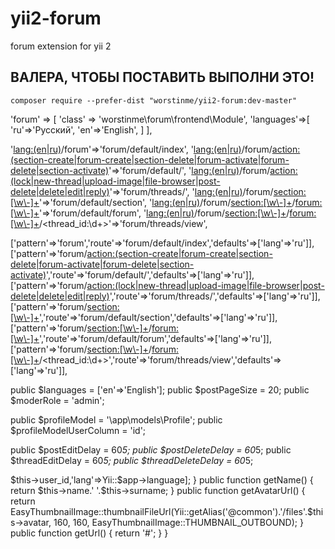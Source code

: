 # yii2-forum
forum extension for yii 2

ВАЛЕРА, ЧТОБЫ ПОСТАВИТЬ ВЫПОЛНИ ЭТО!
------------------------------------

```
composer require --prefer-dist "worstinme/yii2-forum:dev-master"
```

'forum' => [
    'class' => 'worstinme\forum\frontend\Module',
    'languages'=>[
        'ru'=>'Русский',
        'en'=>'English',
    ]
],
        
'<lang:(en|ru)>/forum'=>'forum/default/index',
'<lang:(en|ru)>/forum/<action:(section-create|forum-create|section-delete|forum-activate|forum-delete|section-activate)>'=>'forum/default/<action>',
'<lang:(en|ru)>/forum/<action:(lock|new-thread|upload-image|file-browser|post-delete|delete|edit|reply)>'=>'forum/threads/<action>', 
'<lang:(en|ru)>/forum/<section:[\w\-]+>'=>'forum/default/section',
'<lang:(en|ru)>/forum/<section:[\w\-]+>/<forum:[\w\-]+>'=>'forum/default/forum',
'<lang:(en|ru)>/forum/<section:[\w\-]+>/<forum:[\w\-]+>/<thread_id:\d+>'=>'forum/threads/view',

['pattern'=>'forum','route'=>'forum/default/index','defaults'=>['lang'=>'ru']],
['pattern'=>'forum/<action:(section-create|forum-create|section-delete|forum-activate|forum-delete|section-activate)>','route'=>'forum/default/<action>','defaults'=>['lang'=>'ru']],
['pattern'=>'forum/<action:(lock|new-thread|upload-image|file-browser|post-delete|delete|edit|reply)>','route'=>'forum/threads/<action>','defaults'=>['lang'=>'ru']],
['pattern'=>'forum/<section:[\w\-]+>','route'=>'forum/default/section','defaults'=>['lang'=>'ru']],
['pattern'=>'forum/<section:[\w\-]+>/<forum:[\w\-]+>','route'=>'forum/default/forum','defaults'=>['lang'=>'ru']],
['pattern'=>'forum/<section:[\w\-]+>/<forum:[\w\-]+>/<thread_id:\d+>','route'=>'forum/threads/view','defaults'=>['lang'=>'ru']],


public $languages = ['en'=>'English'];
public $postPageSize = 20;
public $moderRole = 'admin';

public $profileModel = '\app\models\Profile';
public $profileModelUserColumn = 'id';

public $postEditDelay = 60*5;
public $postDeleteDelay = 60*5;
public $threadEditDelay = 60*5;
public $threadDeleteDelay = 60*5;


<?php

namespace app\models;

use Yii;
use himiklab\thumbnail\EasyThumbnailImage;

class Profile extends \yii\db\ActiveRecord
{
    public static function tableName()
    {
        return 'user';
    }

    public function getUrl() {
        return ['/profile/user','id'=>$this->user_id,'lang'=>Yii::$app->language];
    }

    public function getName() {
        return $this->name.' '.$this->surname;
    }

    public function getAvatarUrl() {
        return EasyThumbnailImage::thumbnailFileUrl(Yii::getAlias('@common').'/files'.$this->avatar, 160, 160, EasyThumbnailImage::THUMBNAIL_OUTBOUND);
    }

    public function getUrl() {
        return '#';
    }

}
